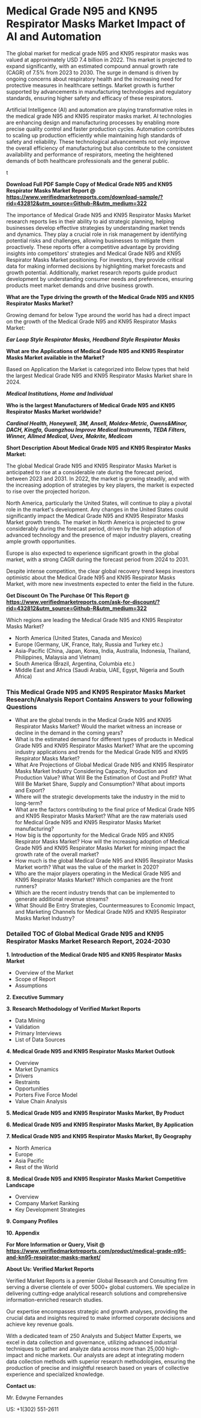 <meta name="title" content="Global Medical Grade N95 and KN95 Respirator Masks Market Impact of AI and Automation"><meta name="description" content="The global market for medical grade N95 and KN95 respirator masks was valued at approximately USD 7.4 billion in 2022. This market is projected to expand significantly"><meta name="title" content="Medical Grade N95 and KN95 Respirator Masks Market Size, Share, Scope, Trends, Growth, Opportunities, Analysis, Forecast"><h1>Medical Grade N95 and KN95 Respirator Masks Market Impact of AI and Automation</h1><p>The global market for medical grade N95 and KN95 respirator masks was valued at approximately USD 7.4 billion in 2022. This market is projected to expand significantly, with an estimated compound annual growth rate (CAGR) of 7.5% from 2023 to 2030. The surge in demand is driven by ongoing concerns about respiratory health and the increasing need for protective measures in healthcare settings. Market growth is further supported by advancements in manufacturing technologies and regulatory standards, ensuring higher safety and efficacy of these respirators.</p><p>Artificial Intelligence (AI) and automation are playing transformative roles in the medical grade N95 and KN95 respirator masks market. AI technologies are enhancing design and manufacturing processes by enabling more precise quality control and faster production cycles. Automation contributes to scaling up production efficiently while maintaining high standards of safety and reliability. These technological advancements not only improve the overall efficiency of manufacturing but also contribute to the consistent availability and performance of respirators, meeting the heightened demands of both healthcare professionals and the general public.</p>t</p><p id="" class=""><strong>Download Full PDF Sample Copy of Medical Grade N95 and KN95 Respirator Masks Market Report @ <a href="https://www.verifiedmarketreports.com/download-sample/?rid=432812&utm_source=Github-R&utm_medium=322" target="_blank">https://www.verifiedmarketreports.com/download-sample/?rid=432812&utm_source=Github-R&utm_medium=322</a></strong></p><p>The importance of&nbsp;Medical Grade N95 and KN95 Respirator Masks Market research reports lies in their ability to aid strategic planning, helping businesses develop effective strategies by understanding market trends and dynamics. They play a crucial role in risk management by identifying potential risks and challenges, allowing businesses to mitigate them proactively. These reports offer a competitive advantage by providing insights into competitors' strategies and Medical Grade N95 and KN95 Respirator Masks Market positioning. For investors, they provide critical data for making informed decisions by highlighting market forecasts and growth potential. Additionally, market research reports guide product development by understanding consumer needs and preferences, ensuring products meet market demands and drive business growth.</p><p><strong>What are the&nbsp;Type driving the growth of the Medical Grade N95 and KN95 Respirator Masks Market?</strong></p><p id="" class="">Growing demand for below Type around the world has had a direct impact on the growth of the Medical Grade N95 and KN95 Respirator Masks Market:</p><em><strong>Ear Loop Style Respirator Masks, Headband Style Respirator Masks</strong></em></p><strong>What are the&nbsp;Applications&nbsp;of Medical Grade N95 and KN95 Respirator Masks Market available in the Market?</strong></p><p id="" class="">Based on Application the Market is categorized into Below types that held the largest Medical Grade N95 and KN95 Respirator Masks Market share In 2024.</p><em><strong>Medical Institutions, Home and Individual</strong></em></p><strong>Who is the largest Manufacturers of Medical Grade N95 and KN95 Respirator Masks Market worldwide?</strong></p><p><em><strong>Cardinal Health, Honeywell, 3M, Ansell, Moldex-Metric, Owens&Minor, DACH, Kingfa, Guangzhou Improve Medical Instruments, TEDA Filters, Winner, Allmed Medical, Uvex, Makrite, Medicom</strong></em></p><p id="" class=""><strong>Short Description About Medical Grade N95 and KN95 Respirator Masks Market:</strong></p><p>The global Medical Grade N95 and KN95 Respirator Masks Market is anticipated to rise at a considerable rate during the forecast period, between 2023 and 2031. In 2022, the market is growing steadily, and with the increasing adoption of strategies by key players, the market is expected to rise over the projected horizon.</p><p>North America, particularly the United States, will continue to play a pivotal role in the market's development. Any changes in the United States could significantly impact the Medical Grade N95 and KN95 Respirator Masks Market growth trends. The market in North America is projected to grow considerably during the forecast period, driven by the high adoption of advanced technology and the presence of major industry players, creating ample growth opportunities.</p><p>Europe is also expected to experience significant growth in the global market, with a strong CAGR during the forecast period from 2024 to 2031.</p><p>Despite intense competition, the clear global recovery trend keeps investors optimistic about the Medical Grade N95 and KN95 Respirator Masks Market, with more new investments expected to enter the field in the future.</p><p id="" class=""><strong>Get Discount On The Purchase Of This Report @ <a href="https://www.verifiedmarketreports.com/ask-for-discount/?rid=432812&utm_source=Github-R&utm_medium=322" target="_blank">https://www.verifiedmarketreports.com/ask-for-discount/?rid=432812&utm_source=Github-R&utm_medium=322</a></strong></p>Which regions are leading the Medical Grade N95 and KN95 Respirator Masks Market?</p><ul><li>North America (United States, Canada and Mexico)</li><li>Europe (Germany, UK, France, Italy, Russia and Turkey etc.)</li><li>Asia-Pacific (China, Japan, Korea, India, Australia, Indonesia, Thailand, Philippines, Malaysia and Vietnam)</li><li>South America (Brazil, Argentina, Columbia etc.)</li><li>Middle East and Africa (Saudi Arabia, UAE, Egypt, Nigeria and South Africa)</li></ul><h3 id="" class="">This Medical Grade N95 and KN95 Respirator Masks Market Research/Analysis Report Contains Answers to your following Questions</h3><ul><li>What are the global trends in the Medical Grade N95 and KN95 Respirator Masks Market? Would the market witness an increase or decline in the demand in the coming years?</li><li>What is the estimated demand for different types of products in Medical Grade N95 and KN95 Respirator Masks Market? What are the upcoming industry applications and trends for the Medical Grade N95 and KN95 Respirator Masks Market?</li><li>What Are Projections of Global Medical Grade N95 and KN95 Respirator Masks Market Industry Considering Capacity, Production and Production Value? What Will Be the Estimation of Cost and Profit? What Will Be Market Share, Supply and Consumption? What about imports and Export?</li><li>Where will the strategic developments take the industry in the mid to long-term?</li><li>What are the factors contributing to the final price of Medical Grade N95 and KN95 Respirator Masks Market? What are the raw materials used for Medical Grade N95 and KN95 Respirator Masks Market manufacturing?</li><li>How big is the opportunity for the Medical Grade N95 and KN95 Respirator Masks Market? How will the increasing adoption of Medical Grade N95 and KN95 Respirator Masks Market for mining impact the growth rate of the overall market?</li><li>How much is the global Medical Grade N95 and KN95 Respirator Masks Market worth? What was the value of the market In 2020?</li><li>Who are the major players operating in the Medical Grade N95 and KN95 Respirator Masks Market? Which companies are the front runners?</li><li>Which are the recent industry trends that can be implemented to generate additional revenue streams?</li><li>What Should Be Entry Strategies, Countermeasures to Economic Impact, and Marketing Channels for Medical Grade N95 and KN95 Respirator Masks Market Industry?</li></ul><h3 id="" class="">Detailed TOC of Global Medical Grade N95 and KN95 Respirator Masks Market Research Report, 2024-2030</h3><p id="" class=""><strong>1. Introduction of the Medical Grade N95 and KN95 Respirator Masks Market</strong></p><ul><li>Overview of the Market</li><li>Scope of Report</li><li>Assumptions</li></ul><p id="" class=""><strong>2. Executive Summary</strong></p><p id="" class=""><strong>3. Research Methodology of Verified Market Reports</strong></p><ul><li>Data Mining</li><li>Validation</li><li>Primary Interviews</li><li>List of Data Sources</li></ul><p id="" class=""><strong>4. Medical Grade N95 and KN95 Respirator Masks Market Outlook</strong></p><ul><li>Overview</li><li>Market Dynamics</li><li>Drivers</li><li>Restraints</li><li>Opportunities</li><li>Porters Five Force Model</li><li>Value Chain Analysis</li></ul><p id="" class=""><strong>5. Medical Grade N95 and KN95 Respirator Masks Market, By Product</strong></p><p id="" class=""><strong>6. Medical Grade N95 and KN95 Respirator Masks Market, By Application</strong></p><p id="" class=""><strong>7. Medical Grade N95 and KN95 Respirator Masks Market, By Geography</strong></p><ul><li>North America</li><li>Europe</li><li>Asia Pacific</li><li>Rest of the World</li></ul><p id="" class=""><strong>8. Medical Grade N95 and KN95 Respirator Masks Market Competitive Landscape</strong></p><ul><li>Overview</li><li>Company Market Ranking</li><li>Key Development Strategies</li></ul><p id="" class=""><strong>9. Company Profiles</strong></p><p id="" class=""><strong>10. Appendix</strong></p><p id="" class=""><strong>For More Information or Query, Visit @ <a href="https://www.verifiedmarketreports.com/product/medical-grade-n95-and-kn95-respirator-masks-market/" target="_blank">https://www.verifiedmarketreports.com/product/medical-grade-n95-and-kn95-respirator-masks-market/</a></strong></p><p id="" class=""><strong>About Us: Verified Market Reports</strong></p><p id="" class="">Verified Market Reports is a premier Global Research and Consulting firm serving a diverse clientele of over 5000+ global customers. We specialize in delivering cutting-edge analytical research solutions and comprehensive information-enriched research studies.</p><p id="" class="">Our expertise encompasses strategic and growth analyses, providing the crucial data and insights required to make informed corporate decisions and achieve key revenue goals.</p><p id="" class="">With a dedicated team of 250 Analysts and Subject Matter Experts, we excel in data collection and governance, utilizing advanced industrial techniques to gather and analyze data across more than 25,000 high-impact and niche markets. Our analysts are adept at integrating modern data collection methods with superior research methodologies, ensuring the production of precise and insightful research based on years of collective experience and specialized knowledge.</p><p id="" class=""><strong>Contact us:</strong></p><p id="" class="">Mr. Edwyne Fernandes</p><p id="" class="">US: +1(302) 551-2611</p>